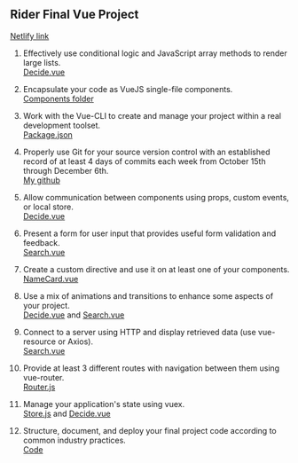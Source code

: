 ## Rider Final Vue Project

[Netlify link](https://vibrant-roentgen-78f4f9.netlify.com/#/)

1. Effectively use conditional logic and JavaScript array methods to render large lists.  
[Decide.vue](https://github.com/riderjensen/vue-final-rider/blob/master/src/views/Decide.vue)

2. Encapsulate your code as VueJS single-file components.  
[Components folder](https://github.com/riderjensen/vue-final-rider/tree/master/src/components)

3. Work with the Vue-CLI to create and manage your project within a real development toolset.  
[Package.json](https://github.com/riderjensen/vue-final-rider/blob/master/package.json)

4. Properly use Git for your source version control with an established record of at least 4 days of commits each week from October 15th through December 6th.  
[My github](https://github.com/riderjensen)

5. Allow communication between components using props, custom events, or local store.  
[Decide.vue](https://github.com/riderjensen/vue-final-rider/blob/master/src/views/Decide.vue)

6. Present a form for user input that provides useful form validation and feedback.  
[Search.vue](https://github.com/riderjensen/vue-final-rider/blob/master/src/views/Search.vue)

7. Create a custom directive and use it on at least one of your components.  
[NameCard.vue](https://github.com/riderjensen/vue-final-rider/blob/master/src/components/NameCard.vue)

8. Use a mix of animations and transitions to enhance some aspects of your project.  
[Decide.vue](https://github.com/riderjensen/vue-final-rider/blob/master/src/views/Decide.vue) and [Search.vue](https://github.com/riderjensen/vue-final-rider/blob/master/src/views/Search.vue)

9. Connect to a server using HTTP and display retrieved data (use vue-resource or Axios).  
[Search.vue](https://github.com/riderjensen/vue-final-rider/blob/master/src/views/Search.vue)

10. Provide at least 3 different routes with navigation between them using vue-router.  
[Router.js](https://github.com/riderjensen/vue-final-rider/blob/master/src/router.js)

11. Manage your application's state using vuex.  
[Store.js](https://github.com/riderjensen/vue-final-rider/blob/master/src/store.js) and [Decide.vue](https://github.com/riderjensen/vue-final-rider/blob/master/src/views/Decide.vue)

12. Structure, document, and deploy your final project code according to common industry practices.   
[Code](https://github.com/riderjensen/vue-final-rider)
